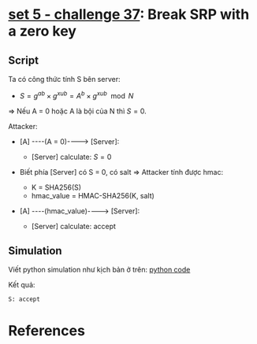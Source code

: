 # **[set 5 - challenge 37](https://cryptopals.com/sets/5/challenges/37): Break SRP with a zero key**


## Script
Ta có công thức tính S bên server:
- $`S = g^{ab} \times g^{xub} = A^{b} \times g^{xub} \mod N`$

=> Nếu A = 0 hoặc A là bội của N thì $S = 0$.

Attacker:
- [A] ----(A = 0)----> [Server]:
    - [Server] calculate: $`S = 0`$

- Biết phía [Server] có S = 0, có salt => Attacker tính được hmac:
    - K = SHA256(S)
    - hmac_value = HMAC-SHA256(K, salt)
- [A] ----(hmac_value)----> [Server]:
    - [Server] calculate: accept

## Simulation
Viết python simulation như kịch bản ở trên: [python code](./challenge37.py)

Kết quả:
```
S: accept
```
# References
